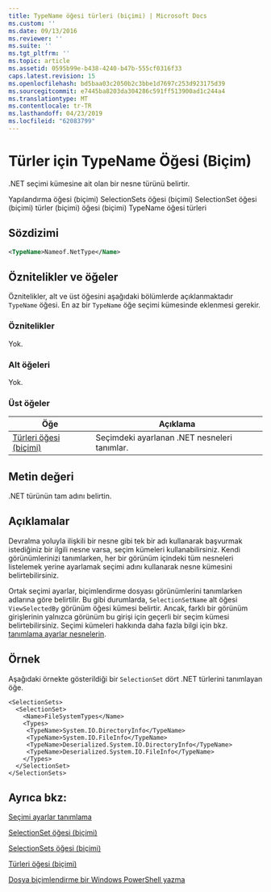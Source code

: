 ```yaml
---
title: TypeName öğesi türleri (biçimi) | Microsoft Docs
ms.custom: ''
ms.date: 09/13/2016
ms.reviewer: ''
ms.suite: ''
ms.tgt_pltfrm: ''
ms.topic: article
ms.assetid: 0595b99e-b438-4240-b47b-555cf0316f33
caps.latest.revision: 15
ms.openlocfilehash: bd5baa03c2050b2c3bbe1d7697c253d923175d39
ms.sourcegitcommit: e7445ba8203da304286c591ff513900ad1c244a4
ms.translationtype: MT
ms.contentlocale: tr-TR
ms.lasthandoff: 04/23/2019
ms.locfileid: "62083799"
---
```

# <a name="typename-element-for-types-format"></a>Türler için TypeName Öğesi (Biçim)

.NET seçimi kümesine ait olan bir nesne türünü belirtir.

Yapılandırma öğesi (biçimi) SelectionSets öğesi (biçimi) SelectionSet öğesi (biçimi) türler (biçimi) öğesi (biçimi) TypeName öğesi türleri

## <a name="syntax"></a>Sözdizimi

```xml
<TypeName>Nameof.NetType</Name>
```

## <a name="attributes-and-elements"></a>Öznitelikler ve öğeler

Öznitelikler, alt ve üst öğesini aşağıdaki bölümlerde açıklanmaktadır `TypeName` öğesi. En az bir `TypeName` öğe seçimi kümesinde eklenmesi gerekir.

### <a name="attributes"></a>Öznitelikler

Yok.

### <a name="child-elements"></a>Alt öğeleri

Yok.

### <a name="parent-elements"></a>Üst öğeler

|Öğe|Açıklama|
|-------------|-----------------|
|[Türleri öğesi (biçimi)](./types-element-for-selectionset-format.md)|Seçimdeki ayarlanan .NET nesneleri tanımlar.|

## <a name="text-value"></a>Metin değeri

.NET türünün tam adını belirtin.

## <a name="remarks"></a>Açıklamalar

Devralma yoluyla ilişkili bir nesne gibi tek bir adı kullanarak başvurmak istediğiniz bir ilgili nesne varsa, seçim kümeleri kullanabilirsiniz. Kendi görünümlerinizi tanımlarken, her bir görünüm içindeki tüm nesneleri listelemek yerine ayarlamak seçimi adını kullanarak nesne kümesini belirtebilirsiniz.

Ortak seçimi ayarlar, biçimlendirme dosyası görünümlerini tanımlarken adlarına göre belirtilir. Bu gibi durumlarda, `SelectionSetName` alt öğesi `ViewSelectedBy` görünüm öğesi kümesi belirtir. Ancak, farklı bir görünüm girişlerinin yalnızca görünüm bu girişi için geçerli bir seçim kümesi belirtebilirsiniz. Seçimi kümeleri hakkında daha fazla bilgi için bkz. [tanımlama ayarlar nesnelerin](./defining-selection-sets.md).

## <a name="example"></a>Örnek

Aşağıdaki örnekte gösterildiği bir `SelectionSet` dört .NET türlerini tanımlayan öğe.

```
<SelectionSets>
  <SelectionSet>
    <Name>FileSystemTypes</Name>
    <Types>
     <TypeName>System.IO.DirectoryInfo</TypeName>
     <TypeName>System.IO.FileInfo</TypeName>
     <TypeName>Deserialized.System.IO.DirectoryInfo</TypeName>
     <TypeName>Deserialized.System.IO.FileInfo</TypeName>
    </Types>
  </SelectionSet>
</SelectionSets>
```

## <a name="see-also"></a>Ayrıca bkz:

[Seçimi ayarlar tanımlama](./defining-selection-sets.md)

[SelectionSet öğesi (biçimi)](./selectionset-element-format.md)

[SelectionSets öğesi (biçimi)](./selectionsets-element-format.md)

[Türleri öğesi (biçimi)](./types-element-for-selectionset-format.md)

[Dosya biçimlendirme bir Windows PowerShell yazma](./writing-a-powershell-formatting-file.md)
